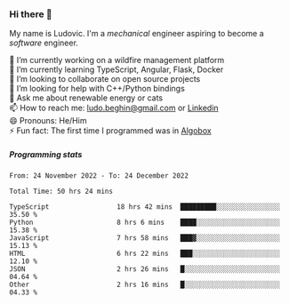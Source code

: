 ### Hi there 👋

My name is Ludovic. I'm a *mechanical* engineer aspiring to become a *software* engineer.

 🔭 I’m currently working on a wildfire management platform<br/>
 🌱 I’m currently learning TypeScript, Angular, Flask, Docker<br/>
 👯 I’m looking to collaborate on open source projects<br/>
 🤔 I’m looking for help with C++/Python bindings<br/>
 💬 Ask me about renewable energy or cats<br/>
 📫 How to reach me: ludo.beghin@gmail.com or [Linkedin](https://www.linkedin.com/in/ludovic-beghin/)<br/>
 😄 Pronouns: He/Him<br/>
 ⚡ Fun fact: The first time I programmed was in [Algobox](https://fr.wikipedia.org/wiki/Algobox)<br/>

##### Programming stats
<!--START_SECTION:waka-->

```text
From: 24 November 2022 - To: 24 December 2022

Total Time: 50 hrs 24 mins

TypeScript                 18 hrs 42 mins  █████████░░░░░░░░░░░░░░░░   35.50 %
Python                     8 hrs 6 mins    ████░░░░░░░░░░░░░░░░░░░░░   15.38 %
JavaScript                 7 hrs 58 mins   ███▓░░░░░░░░░░░░░░░░░░░░░   15.13 %
HTML                       6 hrs 22 mins   ███░░░░░░░░░░░░░░░░░░░░░░   12.10 %
JSON                       2 hrs 26 mins   █░░░░░░░░░░░░░░░░░░░░░░░░   04.64 %
Other                      2 hrs 16 mins   █░░░░░░░░░░░░░░░░░░░░░░░░   04.33 %
```

<!--END_SECTION:waka-->
